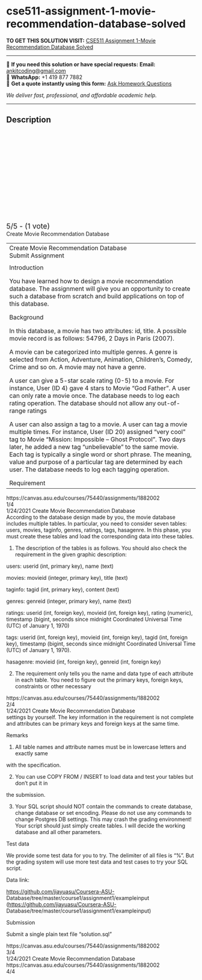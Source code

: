 # cse511-assignment-1-movie-recommendation-database-solved
**TO GET THIS SOLUTION VISIT:** [CSE511 Assignment 1-Movie Recommendation Database Solved](https://www.ankitcodinghub.com/product/cse511-assignment-1-movie-recommendation-database-solved/)


---

📩 **If you need this solution or have special requests:** **Email:** ankitcoding@gmail.com  
📱 **WhatsApp:** +1 419 877 7882  
📄 **Get a quote instantly using this form:** [Ask Homework Questions](https://www.ankitcodinghub.com/services/ask-homework-questions/)

*We deliver fast, professional, and affordable academic help.*

---

<h2>Description</h2>



<div class="kk-star-ratings kksr-auto kksr-align-center kksr-valign-top" data-payload="{&quot;align&quot;:&quot;center&quot;,&quot;id&quot;:&quot;96104&quot;,&quot;slug&quot;:&quot;default&quot;,&quot;valign&quot;:&quot;top&quot;,&quot;ignore&quot;:&quot;&quot;,&quot;reference&quot;:&quot;auto&quot;,&quot;class&quot;:&quot;&quot;,&quot;count&quot;:&quot;1&quot;,&quot;legendonly&quot;:&quot;&quot;,&quot;readonly&quot;:&quot;&quot;,&quot;score&quot;:&quot;5&quot;,&quot;starsonly&quot;:&quot;&quot;,&quot;best&quot;:&quot;5&quot;,&quot;gap&quot;:&quot;4&quot;,&quot;greet&quot;:&quot;Rate this product&quot;,&quot;legend&quot;:&quot;5\/5 - (1 vote)&quot;,&quot;size&quot;:&quot;24&quot;,&quot;title&quot;:&quot;CSE511 Assignment 1-Movie Recommendation Database Solved&quot;,&quot;width&quot;:&quot;138&quot;,&quot;_legend&quot;:&quot;{score}\/{best} - ({count} {votes})&quot;,&quot;font_factor&quot;:&quot;1.25&quot;}">

<div class="kksr-stars">

<div class="kksr-stars-inactive">
            <div class="kksr-star" data-star="1" style="padding-right: 4px">


<div class="kksr-icon" style="width: 24px; height: 24px;"></div>
        </div>
            <div class="kksr-star" data-star="2" style="padding-right: 4px">


<div class="kksr-icon" style="width: 24px; height: 24px;"></div>
        </div>
            <div class="kksr-star" data-star="3" style="padding-right: 4px">


<div class="kksr-icon" style="width: 24px; height: 24px;"></div>
        </div>
            <div class="kksr-star" data-star="4" style="padding-right: 4px">


<div class="kksr-icon" style="width: 24px; height: 24px;"></div>
        </div>
            <div class="kksr-star" data-star="5" style="padding-right: 4px">


<div class="kksr-icon" style="width: 24px; height: 24px;"></div>
        </div>
    </div>

<div class="kksr-stars-active" style="width: 138px;">
            <div class="kksr-star" style="padding-right: 4px">


<div class="kksr-icon" style="width: 24px; height: 24px;"></div>
        </div>
            <div class="kksr-star" style="padding-right: 4px">


<div class="kksr-icon" style="width: 24px; height: 24px;"></div>
        </div>
            <div class="kksr-star" style="padding-right: 4px">


<div class="kksr-icon" style="width: 24px; height: 24px;"></div>
        </div>
            <div class="kksr-star" style="padding-right: 4px">


<div class="kksr-icon" style="width: 24px; height: 24px;"></div>
        </div>
            <div class="kksr-star" style="padding-right: 4px">


<div class="kksr-icon" style="width: 24px; height: 24px;"></div>
        </div>
    </div>
</div>


<div class="kksr-legend" style="font-size: 19.2px;">
            5/5 - (1 vote)    </div>
    </div>
<div class="page" title="Page 1">
<div class="section">
<div class="layoutArea">
<div class="column">
Create Movie Recommendation Database

</div>
</div>
<table>
<tbody>
<tr>
<td>
<div class="layoutArea">
<div class="column">
Create Movie Recommendation Database

</div>
</div>
<div class="layoutArea">
<div class="column">
Submit Assignment

</div>
</div>
</td>
</tr>
<tr>
<td></td>
</tr>
<tr>
<td>
<div class="layoutArea">
<div class="column">
Introduction

You have learned how to design a movie recommendation database. The assignment will give you an opportunity to create such a database from scratch and build applications on top of this database.

Background

In this database, a movie has two attributes: id, title. A possible movie record is as follows: 54796, 2 Days in Paris (2007).

A movie can be categorized into multiple genres. A genre is selected from Action, Adventure, Animation, Children’s, Comedy, Crime and so on. A movie may not have a genre.

A user can give a 5-star scale rating (0-5) to a movie. For instance, User (ID 4) gave 4 stars to Movie “God Father”. A user can only rate a movie once. The database needs to log each rating operation. The database should not allow any out-of-range ratings

A user can also assign a tag to a movie. A user can tag a movie multiple times. For instance, User (ID 20) assigned “very cool” tag to Movie “Mission: Impossible – Ghost Protocol”. Two days later, he added a new tag “unbelievable” to the same movie. Each tag is typically a single word or short phrase. The meaning, value and purpose of a particular tag are determined by each user. The database needs to log each tagging operation.

</div>
</div>
<div class="layoutArea">
<div class="column">
Requirement

</div>
</div>
</td>
</tr>
</tbody>
</table>
<div class="layoutArea">
<div class="column">
https://canvas.asu.edu/courses/75440/assignments/1882002

</div>
<div class="column">
1/4

</div>
</div>
</div>
</div>
<div class="page" title="Page 2">
<div class="section">
<div class="layoutArea">
<div class="column">
1/24/2021 Create Movie Recommendation Database

</div>
</div>
<div class="section">
<div class="layoutArea">
<div class="column">
According to the database design made by you, the movie database includes multiple tables. In particular, you need to consider seven tables: users, movies, taginfo, genres, ratings, tags, hasagenre. In this phase, you must create these tables and load the corresponding data into these tables.

1. The description of the tables is as follows. You should also check the requirement in the given graphic description:

users: userid (int, primary key), name (text)

movies: movieid (integer, primary key), title (text)

taginfo: tagid (int, primary key), content (text)

genres: genreid (integer, primary key), name (text)

ratings: userid (int, foreign key), movieid (int, foreign key), rating (numeric), timestamp (bigint, seconds since midnight Coordinated Universal Time (UTC) of January 1, 1970)

tags: userid (int, foreign key), movieid (int, foreign key), tagid (int, foreign key), timestamp (bigint, seconds since midnight Coordinated Universal Time (UTC) of January 1, 1970).

hasagenre: movieid (int, foreign key), genreid (int, foreign key)

2. The requirement only tells you the name and data type of each attribute in each table. You need to figure out the primary keys, foreign keys, constraints or other necessary

</div>
</div>
</div>
<div class="layoutArea">
<div class="column">
https://canvas.asu.edu/courses/75440/assignments/1882002

</div>
<div class="column">
2/4

</div>
</div>
</div>
</div>
<div class="page" title="Page 3">
<div class="section">
<div class="layoutArea">
<div class="column">
1/24/2021 Create Movie Recommendation Database

</div>
</div>
<div class="section">
<div class="layoutArea">
<div class="column">
settings by yourself. The key information in the requirement is not complete and attributes can be primary keys and foreign keys at the same time.

Remarks

1. All table names and attribute names must be in lowercase letters and exactly same

with the specification.

2. You can use COPY FROM / INSERT to load data and test your tables but don’t put it in

the submission.

3. Your SQL script should NOT contain the commands to create database, change database or set encoding. Please do not use any commands to change Postgres DB settings. This may crash the grading environment! Your script should just simply create tables. I will decide the working database and all other parameters.

Test data

We provide some test data for you to try. The delimiter of all files is “%”. But the grading system will use more test data and test cases to try your SQL script.

Data link:

https://github.com/jiayuasu/Coursera-ASU- Database/tree/master/course1/assignment1/exampleinput (https://github.com/jiayuasu/Coursera-ASU- Database/tree/master/course1/assignment1/exampleinput)

Submission

Submit a single plain text file “solution.sql”

</div>
</div>
</div>
<div class="layoutArea">
<div class="column">
https://canvas.asu.edu/courses/75440/assignments/1882002

</div>
<div class="column">
3/4

</div>
</div>
</div>
</div>
<div class="page" title="Page 4">
<div class="section">
<div class="layoutArea">
<div class="column">
1/24/2021 Create Movie Recommendation Database

</div>
</div>
<div class="layoutArea">
<div class="column">
https://canvas.asu.edu/courses/75440/assignments/1882002

</div>
<div class="column">
4/4

</div>
</div>
</div>
</div>
